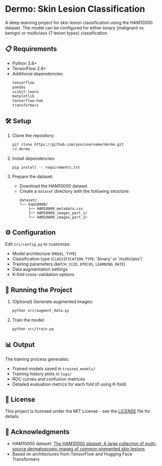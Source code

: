 # Dermo: Skin Lesion Classification

A deep learning project for skin lesion classification using the HAM10000 dataset. The model can be configured for either binary (malignant vs benign) or multiclass (7 lesion types) classification.


## 📋 Requirements

- Python 3.8+
- TensorFlow 2.8+
- Additional dependencies:
  ```sh
  tensorflow
  pandas
  scikit-learn
  matplotlib
  tensorflow-hub
  transformers
  ```

## 🛠️ Setup

1. Clone the repository:
   ```sh
   git clone https://github.com/yourusername/dermo.git
   cd dermo
   ```

2. Install dependencies:
   ```sh
   pip install -r requirements.txt
   ```

3. Prepare the dataset:
   - Download the HAM10000 dataset
   - Create a `dataset` directory with the following structure:
     ```
     dataset/
     └── ham10000/
         ├── HAM10000_metadata.csv
         ├── HAM10000_images_part_1/
         └── HAM10000_images_part_2/
     ```

## ⚙️ Configuration

Edit `src/config.py` to customize:
- Model architecture (`MODEL_TYPE`)
- Classification type (`CLASSIFICATION_TYPE`: 'binary' or 'multiclass')
- Training parameters (`BATCH_SIZE`, `EPOCHS`, `LEARNING_RATE`)
- Data augmentation settings
- K-fold cross-validation options

## 🏃 Running the Project

1. (Optional) Generate augmented images:
   ```sh
   python src/augment_data.py
   ```

2. Train the model:
   ```sh
   python src/train.py
   ```

## 📊 Output

The training process generates:
- Trained models saved in `trained_models/`
- Training history plots in `logs/`
- ROC curves and confusion matrices
- Detailed evaluation metrics for each fold (if using K-fold)

## 📝 License

This project is licensed under the MIT License - see the [LICENSE](LICENSE) file for details.

## 🙏 Acknowledgments

- HAM10000 dataset: [The HAM10000 dataset: A large collection of multi-source dermatoscopic images of common pigmented skin lesions](https://doi.org/10.1038/sdata.2018.161)
- Based on architectures from TensorFlow and Hugging Face Transformers
